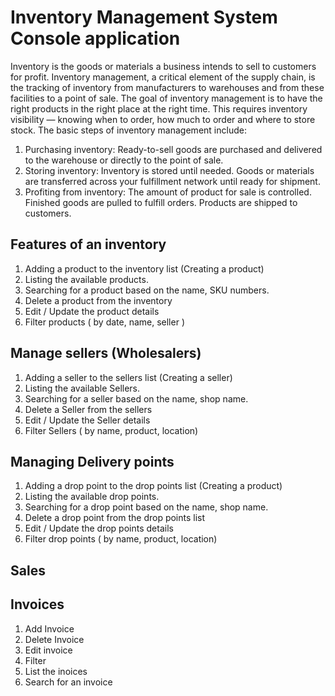 # Inventory Management System Console application
Inventory is the goods or materials a business intends to sell to customers for profit. Inventory management, a critical element of the supply chain, is the tracking of inventory from manufacturers to warehouses and from these facilities to a point of sale. The goal of inventory management is to have the right products in the right place at the right time. This requires inventory visibility — knowing when to order, how much to order and where to store stock. The basic steps of inventory management include:

1. Purchasing inventory: Ready-to-sell goods are purchased and delivered to the warehouse or directly to the point of sale.
2. Storing inventory: Inventory is stored until needed. Goods or materials are transferred across your fulfillment network until ready for shipment.
3. Profiting from inventory: The amount of product for sale is controlled. Finished goods are pulled to fulfill orders. Products are shipped to customers.

## Features of an inventory

1. Adding a product to the inventory list (Creating a product)
2. Listing the available products.
3. Searching for a product based on the name, SKU numbers.
4. Delete a product from the inventory
5. Edit / Update the product details
6. Filter products ( by date, name, seller )

## Manage sellers (Wholesalers)

1. Adding a seller to the sellers list (Creating a seller)
2. Listing the available Sellers.
3. Searching for a seller based on the name, shop name.
4. Delete a Seller from the sellers
5. Edit / Update the Seller details
6. Filter Sellers ( by name, product, location) 

## Managing Delivery points

1. Adding a drop point to the drop points list (Creating a product)
2. Listing the available drop points.
3. Searching for a drop point based on the name, shop name.
4. Delete a drop point from the drop points list
5. Edit / Update the drop points details
6. Filter drop points ( by name, product, location) 

## Sales
## Invoices
1. Add Invoice
2. Delete Invoice
3. Edit invoice 
4. Filter
5. List the inoices
6. Search for an invoice

